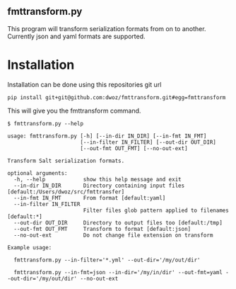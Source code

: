 fmttransform.py
---------------

This program will transform serialization formats from on to another. Currently
json and yaml formats are supported.


Installation
============

Installation can be done using this repositories git url

```
pip install git+git@github.com:dwoz/fmttransform.git#egg=fmttransform
```

This will give you the fmttransform command.

```
$ fmttransform.py --help

usage: fmttransform.py [-h] [--in-dir IN_DIR] [--in-fmt IN_FMT]
                       [--in-filter IN_FILTER] [--out-dir OUT_DIR]
                       [--out-fmt OUT_FMT] [--no-out-ext]

Transform Salt serialization formats.

optional arguments:
  -h, --help            show this help message and exit
  --in-dir IN_DIR       Directory containing input files [default:/Users/dwoz/src/fmttransfer]
  --in-fmt IN_FMT       From format [default:yaml]
  --in-filter IN_FILTER
                        Filter files glob pattern applied to filenames [default:*]
  --out-dir OUT_DIR     Directory to output files too [default:/tmp]
  --out-fmt OUT_FMT     Transform to format [default:json]
  --no-out-ext          Do not change file extension on transform

Example usage:

  fmttransform.py --in-filter='*.yml' --out-dir='/my/out/dir'

  fmttransform.py --in-fmt=json --in-dir='/my/in/dir' --out-fmt=yaml --out-dir='/my/out/dir' --no-out-ext
```



